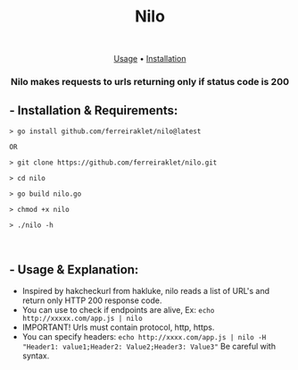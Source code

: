 <h1 align="center">Nilo</h1> <br>

<p align="center">
  <a href="#--usage--explanation">Usage</a> •
  <a href="#--installation--requirements">Installation</a>
</p>

<h3 align="center">Nilo makes requests to urls returning only if status code is 200</h3>

## - Installation & Requirements:
```
> go install github.com/ferreiraklet/nilo@latest

OR

> git clone https://github.com/ferreiraklet/nilo.git

> cd nilo

> go build nilo.go

> chmod +x nilo

> ./nilo -h
```
<br>


## - Usage & Explanation:
* Inspired by hakcheckurl from hakluke, nilo reads a list of URL's and return only HTTP 200 response code.
* You can use to check if endpoints are alive, Ex: `echo http://xxxxx.com/app.js | nilo`
* IMPORTANT! Urls must contain protocol, http, https.
* You can specify headers: `echo http://xxxx.com/app.js | nilo -H "Header1: value1;Header2: Value2;Header3: Value3"` Be careful with syntax.

